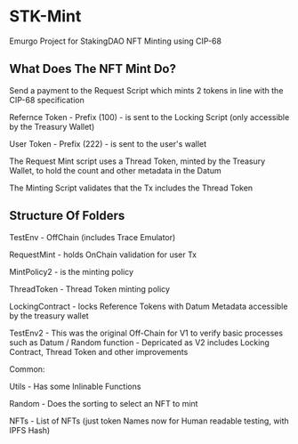 # STK-Mint
Emurgo Project for StakingDAO NFT Minting using CIP-68

## What Does The NFT Mint Do?

Send a payment to the Request Script which mints 2 tokens in line with the CIP-68 specification

Refernce Token - Prefix (100) - is sent to the Locking Script (only accessible by the Treasury Wallet)

User Token - Prefix (222) - is sent to the user's wallet

The Request Mint script uses a Thread Token, minted by the Treasury Wallet, to hold the count and other metadata in the Datum 

The Minting Script validates that the Tx includes the Thread Token 

## Structure Of Folders

TestEnv - OffChain (includes Trace Emulator)

RequestMint - holds OnChain validation for user Tx

MintPolicy2 - is the minting policy

ThreadToken - Thread Token minting policy

LockingContract - locks Reference Tokens with Datum Metadata accessible by the treasury wallet

TestEnv2 - This was the original Off-Chain for V1 to verify basic processes such as Datum / Random function - Depricated as V2 includes Locking Contract, Thread Token and other improvements

Common:

Utils - Has some Inlinable Functions

Random - Does the sorting to select an NFT to mint

NFTs - List of NFTs (just token Names now for Human readable testing, with IPFS Hash)
